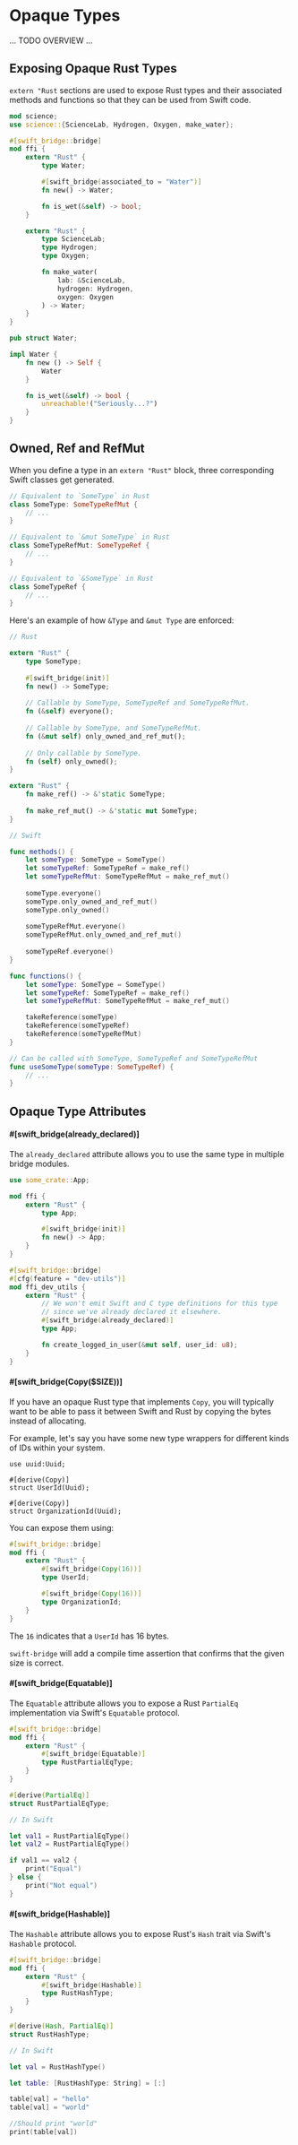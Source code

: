 # Opaque Types

... TODO OVERVIEW ...

## Exposing Opaque Rust Types

`extern "Rust` sections are used to expose Rust types and their associated methods and functions
so that they can be used from Swift code.

```rust
mod science;
use science::{ScienceLab, Hydrogen, Oxygen, make_water};

#[swift_bridge::bridge]
mod ffi {
	extern "Rust" {
	    type Water;

        #[swift_bridge(associated_to = "Water")]
	    fn new() -> Water;

	    fn is_wet(&self) -> bool;
	}

	extern "Rust" {
	    type ScienceLab;
	    type Hydrogen;
	    type Oxygen;

	    fn make_water(
	        lab: &ScienceLab,
	        hydrogen: Hydrogen,
	        oxygen: Oxygen
	    ) -> Water;
	}
}

pub struct Water;

impl Water {
	fn new () -> Self {
	    Water
	}

	fn is_wet(&self) -> bool {
	    unreachable!("Seriously...?")
	}
}
```


## Owned, Ref and RefMut

When you define a type in an `extern "Rust"` block, three corresponding Swift classes get generated.

```swift
// Equivalent to `SomeType` in Rust
class SomeType: SomeTypeRefMut {
    // ...
}

// Equivalent to `&mut SomeType` in Rust
class SomeTypeRefMut: SomeTypeRef {
    // ... 
}

// Equivalent to `&SomeType` in Rust
class SomeTypeRef {
    // ... 
}
```

Here's an example of how `&Type` and `&mut Type` are enforced:

```rust
// Rust

extern "Rust" {
    type SomeType;
    
    #[swift_bridge(init)]
    fn new() -> SomeType;
    
    // Callable by SomeType, SomeTypeRef and SomeTypeRefMut.
    fn (&self) everyone();
    
    // Callable by SomeType, and SomeTypeRefMut.
    fn (&mut self) only_owned_and_ref_mut();
    
    // Only callable by SomeType.
    fn (self) only_owned();
}

extern "Rust" {    
    fn make_ref() -> &'static SomeType;
    
    fn make_ref_mut() -> &'static mut SomeType;
}
```

```swift
// Swift

func methods() {
    let someType: SomeType = SomeType()
    let someTypeRef: SomeTypeRef = make_ref()
    let someTypeRefMut: SomeTypeRefMut = make_ref_mut()
    
    someType.everyone()
    someType.only_owned_and_ref_mut()
    someType.only_owned()
    
    someTypeRefMut.everyone()
    someTypeRefMut.only_owned_and_ref_mut()
    
    someTypeRef.everyone()
}

func functions() {
    let someType: SomeType = SomeType()
    let someTypeRef: SomeTypeRef = make_ref()
    let someTypeRefMut: SomeTypeRefMut = make_ref_mut()

    takeReference(someType)
    takeReference(someTypeRef)
    takeReference(someTypeRefMut)
}

// Can be called with SomeType, SomeTypeRef and SomeTypeRefMut
func useSomeType(someType: SomeTypeRef) {
    // ...
}
```


## Opaque Type Attributes

#### #[swift_bridge(already_declared)]

The `already_declared` attribute allows you to use the same type in multiple bridge modules.

```rust
use some_crate::App;

mod ffi {
	extern "Rust" {
	    type App;

        #[swift_bridge(init)]
	    fn new() -> App;
	}
}

#[swift_bridge::bridge]
#[cfg(feature = "dev-utils")]
mod ffi_dev_utils {
	extern "Rust" {
        // We won't emit Swift and C type definitions for this type
        // since we've already declared it elsewhere.
	    #[swift_bridge(already_declared)]
        type App;

        fn create_logged_in_user(&mut self, user_id: u8);
	}
}
```

#### #[swift_bridge(Copy($SIZE))]

If you have an opaque Rust type that implements `Copy`, you will typically want to be
able to pass it between Swift and Rust by copying the bytes instead of allocating.

For example, let's say you have some new type wrappers for different kinds of IDs
within your system.

```
use uuid:Uuid;

#[derive(Copy)]
struct UserId(Uuid);

#[derive(Copy)]
struct OrganizationId(Uuid);
```

You can expose them using:

```rust
#[swift_bridge::bridge]
mod ffi {
    extern "Rust" {
        #[swift_bridge(Copy(16))]
        type UserId;

        #[swift_bridge(Copy(16))]
        type OrganizationId;
    }
}
```

The `16` indicates that a `UserId` has 16 bytes.

`swift-bridge` will add a compile time assertion that confirms that the given size is correct.

#### #[swift_bridge(Equatable)]

The `Equatable` attribute allows you to expose a Rust `PartialEq` implementation via Swift's
`Equatable` protocol.

```rust
#[swift_bridge::bridge]
mod ffi {
    extern "Rust" {
        #[swift_bridge(Equatable)]
        type RustPartialEqType;
    }
}

#[derive(PartialEq)]
struct RustPartialEqType;

```

```swift
// In Swift

let val1 = RustPartialEqType()
let val2 = RustPartialEqType()

if val1 == val2 {
    print("Equal")
} else {
    print("Not equal")
}
```

#### #[swift_bridge(Hashable)]

The `Hashable` attribute allows you to expose Rust's `Hash` trait via Swift's
`Hashable` protocol.

```rust
#[swift_bridge::bridge]
mod ffi {
    extern "Rust" {
        #[swift_bridge(Hashable)]
        type RustHashType;
    }
}

#[derive(Hash, PartialEq)]
struct RustHashType;
```

```swift
// In Swift

let val = RustHashType()

let table: [RustHashType: String] = [:]

table[val] = "hello"
table[val] = "world"

//Should print "world"
print(table[val])
```